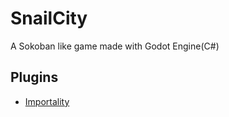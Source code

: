 # SnailCity
A Sokoban like game made with Godot Engine(C#)

## Plugins

- [Importality](https://github.com/nklbdev/godot-4-importality)
